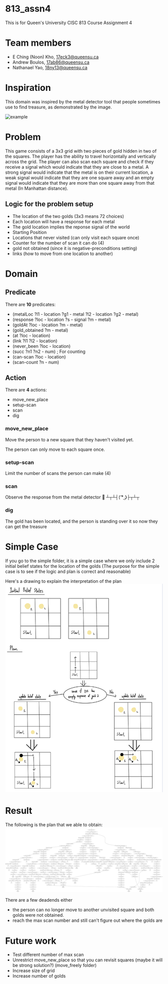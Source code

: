 # 813_assn4
This is for Queen's University CISC 813 Course Assignment 4

# Team members
- E Ching (Noon) Kho, 17eck3@queensu.ca
- Andrew Boulos, 17ab86@queensu.ca
- Nathanael Yao, 18ny13@queensu.ca

# Inspiration
This domain was inspired by the metal detector tool that people sometimes use to find treasure, as demonstrated by the image.

![example](https://external-content.duckduckgo.com/iu/?u=https%3A%2F%2Ftse2.mm.bing.net%2Fth%3Fid%3DOIP.21OHCCcQ3sHuG4n3SI-MZwHaFj%26pid%3DApi&f=1&ipt=a544ddf45cfe26544a1ed4bbddc79a7d6f6f71d7fcf97524fb06b792ccd3b219&ipo=images)

# Problem
This game consists of a 3x3 grid with two pieces of gold hidden in two of the squares.
The player has the ability to travel horizontally and vertically across the grid.
The player can also scan each square and check if they receive a signal which would indicate that they are close to a metal. A strong signal would indicate that the metal is on their current location, a weak signal would indicate that they are one square away and an empty signal would indicate that they are more than one square away from that metal (In Manhattan distance).

## Logic for the problem setup
- The location of the two golds (3x3 means 72 choices)
- Each location will have a response for each metal
- The gold location implies the reponse signal of the world
- Starting Position
- Locations that never visited (can only visit each square once)
- Counter for the number of scan it can do (4)
- gold not obtained (since it is negative-preconditions setting)
- links (how to move from one location to another)

# Domain
## Predicate
There are **10** predicates:
- (metalLoc ?l1 - location ?g1 - metal ?l2 - location ?g2 - metal)
- (response ?loc - location ?s - signal ?m - metal)
- (goldAt ?loc - location ?m - metal)
- (gold_obtained ?m - metal)
- (at ?loc - location)
- (link ?l1 ?l2 - location)
- (never_been ?loc - location)
- (succ ?n1 ?n2 - num) ; For counting
- (can-scan ?loc - location)
- (scan-count ?n - num)

## Action
There are **4** actions:

- move_new_place
- setup-scan
- scan
- dig

### move_new_place
Move the person to a new square that they haven't visited yet. 

The person can only move to each square once.

### setup-scan
Limit the number of scans the person can make (4)

### scan
Observe the response from the metal detector 🔎 ┴┬┴┤( ͡° ͜ʖ├┬┴┬

### dig
The gold has been located, and the person is standing over it so now they can get the treasure

# Simple Case
If you go to the simple folder, it is a simple case where we only include 2 initial belief states for the location of the golds
(The purpose for the simple case is to see if the logic and plan is correct and reasonable)

Here's a drawing to explain the interpretation of the plan
![simple](simple/drawing.jpeg)

# Result
The following is the plan that we able to obtain:
![plan](plan.png)

There are a few deadends either
- the person can no longer move to another unvisited square and both golds were not obtained.
- reach the max scan number and still can't figure out where the golds are

# Future work
- Test different number of max scan
- Unrestrict move_new_place so that you can revisit squares (maybe it will be strong solution?) (move_freely folder)
- Increase size of grid
- Increase number of golds